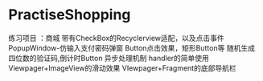 # PractiseShopping
练习项目 ：商城
带有CheckBox的Recyclerview适配，以及点击事件
PopupWindow-仿输入支付密码弹窗
Button点击效果，矩形Button等
随机生成四位数的验证码,倒计时Button
异步处理机制 handler的简单使用
Viewpager+ImageView的滑动效果
VIewpager+Fragment的底部导航栏
